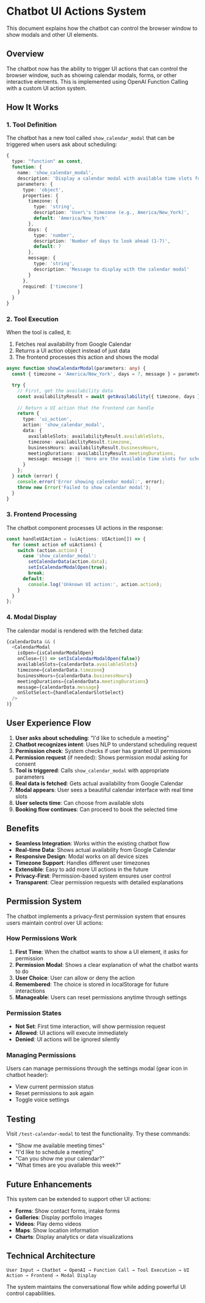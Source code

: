 # Chatbot UI Actions System

This document explains how the chatbot can control the browser window to show modals and other UI elements.

## Overview

The chatbot now has the ability to trigger UI actions that can control the browser window, such as showing calendar modals, forms, or other interactive elements. This is implemented using OpenAI Function Calling with a custom UI action system.

## How It Works

### 1. Tool Definition
The chatbot has a new tool called `show_calendar_modal` that can be triggered when users ask about scheduling:

```typescript
{
  type: "function" as const,
  function: {
    name: 'show_calendar_modal',
    description: 'Display a calendar modal with available time slots for scheduling',
    parameters: {
      type: 'object',
      properties: {
        timezone: {
          type: 'string',
          description: 'User\'s timezone (e.g., America/New_York)',
          default: 'America/New_York'
        },
        days: {
          type: 'number',
          description: 'Number of days to look ahead (1-7)',
          default: 7
        },
        message: {
          type: 'string',
          description: 'Message to display with the calendar modal'
        }
      },
      required: ['timezone']
    }
  }
}
```

### 2. Tool Execution
When the tool is called, it:
1. Fetches real availability from Google Calendar
2. Returns a UI action object instead of just data
3. The frontend processes this action and shows the modal

```typescript
async function showCalendarModal(parameters: any) {
  const { timezone = 'America/New_York', days = 7, message } = parameters;

  try {
    // First, get the availability data
    const availabilityResult = await getAvailability({ timezone, days });
    
    // Return a UI action that the frontend can handle
    return {
      type: 'ui_action',
      action: 'show_calendar_modal',
      data: {
        availableSlots: availabilityResult.availableSlots,
        timezone: availabilityResult.timezone,
        businessHours: availabilityResult.businessHours,
        meetingDurations: availabilityResult.meetingDurations,
        message: message || 'Here are the available time slots for scheduling:'
      }
    };
  } catch (error) {
    console.error('Error showing calendar modal:', error);
    throw new Error('Failed to show calendar modal');
  }
}
```

### 3. Frontend Processing
The chatbot component processes UI actions in the response:

```typescript
const handleUIAction = (uiActions: UIAction[]) => {
  for (const action of uiActions) {
    switch (action.action) {
      case 'show_calendar_modal':
        setCalendarData(action.data);
        setIsCalendarModalOpen(true);
        break;
      default:
        console.log('Unknown UI action:', action.action);
    }
  }
};
```

### 4. Modal Display
The calendar modal is rendered with the fetched data:

```typescript
{calendarData && (
  <CalendarModal
    isOpen={isCalendarModalOpen}
    onClose={() => setIsCalendarModalOpen(false)}
    availableSlots={calendarData.availableSlots}
    timezone={calendarData.timezone}
    businessHours={calendarData.businessHours}
    meetingDurations={calendarData.meetingDurations}
    message={calendarData.message}
    onSlotSelect={handleCalendarSlotSelect}
  />
)}
```

## User Experience Flow

1. **User asks about scheduling**: "I'd like to schedule a meeting"
2. **Chatbot recognizes intent**: Uses NLP to understand scheduling request
3. **Permission check**: System checks if user has granted UI permissions
4. **Permission request** (if needed): Shows permission modal asking for consent
5. **Tool is triggered**: Calls `show_calendar_modal` with appropriate parameters
6. **Real data is fetched**: Gets actual availability from Google Calendar
7. **Modal appears**: User sees a beautiful calendar interface with real time slots
8. **User selects time**: Can choose from available slots
9. **Booking flow continues**: Can proceed to book the selected time

## Benefits

- **Seamless Integration**: Works within the existing chatbot flow
- **Real-time Data**: Shows actual availability from Google Calendar
- **Responsive Design**: Modal works on all device sizes
- **Timezone Support**: Handles different user timezones
- **Extensible**: Easy to add more UI actions in the future
- **Privacy-First**: Permission-based system ensures user control
- **Transparent**: Clear permission requests with detailed explanations

## Permission System

The chatbot implements a privacy-first permission system that ensures users maintain control over UI actions:

### How Permissions Work

1. **First Time**: When the chatbot wants to show a UI element, it asks for permission
2. **Permission Modal**: Shows a clear explanation of what the chatbot wants to do
3. **User Choice**: User can allow or deny the action
4. **Remembered**: The choice is stored in localStorage for future interactions
5. **Manageable**: Users can reset permissions anytime through settings

### Permission States

- **Not Set**: First time interaction, will show permission request
- **Allowed**: UI actions will execute immediately
- **Denied**: UI actions will be ignored silently

### Managing Permissions

Users can manage permissions through the settings modal (gear icon in chatbot header):
- View current permission status
- Reset permissions to ask again
- Toggle voice settings

## Testing

Visit `/test-calendar-modal` to test the functionality. Try these commands:
- "Show me available meeting times"
- "I'd like to schedule a meeting"
- "Can you show me your calendar?"
- "What times are you available this week?"

## Future Enhancements

This system can be extended to support other UI actions:
- **Forms**: Show contact forms, intake forms
- **Galleries**: Display portfolio images
- **Videos**: Play demo videos
- **Maps**: Show location information
- **Charts**: Display analytics or data visualizations

## Technical Architecture

```
User Input → Chatbot → OpenAI → Function Call → Tool Execution → UI Action → Frontend → Modal Display
```

The system maintains the conversational flow while adding powerful UI control capabilities.
